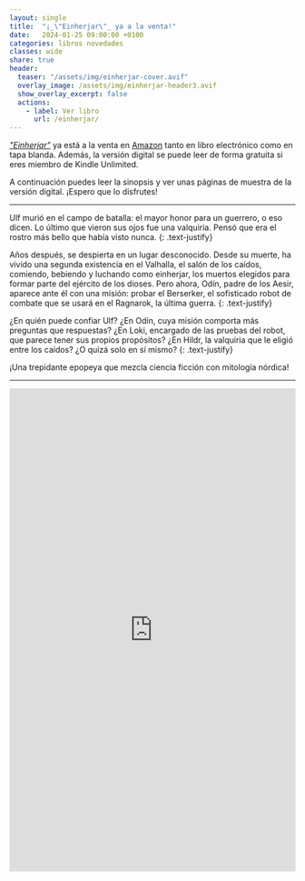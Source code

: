 ```yaml
---
layout: single
title:  "¡_\"Einherjar\"_ ya a la venta!"
date:   2024-01-25 09:00:00 +0100
categories: libros novedades
classes: wide
share: true
header:
  teaser: "/assets/img/einherjar-cover.avif"
  overlay_image: /assets/img/einherjar-header3.avif
  show_overlay_excerpt: false
  actions: 
    - label: Ver libro
      url: /einherjar/
---
```


[_"Einherjar"_](/einherjar/) ya está a la venta en [Amazon](https://www.amazon.es/Einherjar-Daniel-L%25C3%25A1zaro-Iglesias-ebook/dp/B0CRQHGZG1?&_encoding=UTF8&tag=dlazaroi-21&linkCode=ur2&linkId=1bb2fc3b3f5aa244a81c3aafbc3c7bd8&camp=3638&creative=24630) tanto en libro electrónico como en tapa blanda. Además, la versión digital se puede leer de forma gratuita si eres miembro de Kindle Unlimited.

A continuación puedes leer la sinopsis y ver unas páginas de muestra de la versión digital. ¡Espero que lo disfrutes!

-----

Ulf murió en el campo de batalla: el mayor honor para un guerrero, o eso dicen. Lo último que vieron sus ojos fue una valquiria. Pensó que era el rostro más bello que había visto nunca.
{: .text-justify}

Años después, se despierta en un lugar desconocido. Desde su muerte, ha vivido una segunda existencia en el Valhalla, el salón de los caídos, comiendo, bebiendo y luchando como einherjar, los muertos elegidos para formar parte del ejército de los dioses. Pero ahora, Odín, padre de los Aesir, aparece ante él con una misión: probar el Berserker, el sofisticado robot de combate que se usará en el Ragnarok, la última guerra.
{: .text-justify}

¿En quién puede confiar Ulf? ¿En Odín, cuya misión comporta más preguntas que respuestas? ¿En Loki, encargado de las pruebas del robot, que parece tener sus propios propósitos? ¿En Hildr, la valquiria que le eligió entre los caídos? ¿O quizá solo en sí mismo?
{: .text-justify}

¡Una trepidante epopeya que mezcla ciencia ficción con mitología nórdica!

----


<iframe type="text/html" sandbox="allow-scripts allow-same-origin allow-popups" width="536" height="850" frameborder="0" allowfullscreen style="max-width:100%" src="https://leer.amazon.es/kp/card?asin=B0CRQHGZG1&preview=inline&linkCode=kpe&ref_=cm_sw_r_kb_dp_WQHQ580GDKTA7XFJ5DKZ" ></iframe>

